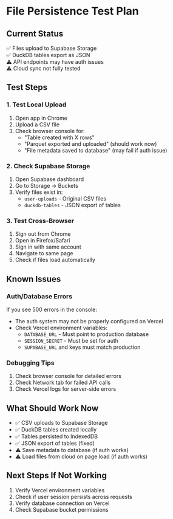 # File Persistence Test Plan

## Current Status
✅ Files upload to Supabase Storage  
✅ DuckDB tables export as JSON  
⚠️ API endpoints may have auth issues  
⚠️ Cloud sync not fully tested  

## Test Steps

### 1. Test Local Upload
1. Open app in Chrome
2. Upload a CSV file
3. Check browser console for:
   - "Table created with X rows"
   - "Parquet exported and uploaded" (should work now)
   - "File metadata saved to database" (may fail if auth issue)

### 2. Check Supabase Storage
1. Open Supabase dashboard
2. Go to Storage → Buckets
3. Verify files exist in:
   - `user-uploads` - Original CSV files
   - `duckdb-tables` - JSON export of tables

### 3. Test Cross-Browser
1. Sign out from Chrome
2. Open in Firefox/Safari
3. Sign in with same account
4. Navigate to same page
5. Check if files load automatically

## Known Issues

### Auth/Database Errors
If you see 500 errors in the console:
- The auth system may not be properly configured on Vercel
- Check Vercel environment variables:
  - `DATABASE_URL` - Must point to production database
  - `SESSION_SECRET` - Must be set for auth
  - `SUPABASE_URL` and keys must match production

### Debugging Tips
1. Check browser console for detailed errors
2. Check Network tab for failed API calls
3. Check Vercel logs for server-side errors

## What Should Work Now
- ✅ CSV uploads to Supabase Storage
- ✅ DuckDB tables created locally
- ✅ Tables persisted to IndexedDB
- ✅ JSON export of tables (fixed)
- ⚠️ Save metadata to database (if auth works)
- ⚠️ Load files from cloud on page load (if auth works)

## Next Steps If Not Working
1. Verify Vercel environment variables
2. Check if user session persists across requests
3. Verify database connection on Vercel
4. Check Supabase bucket permissions
